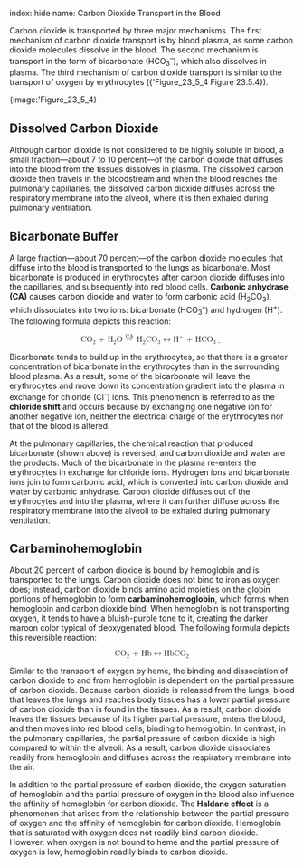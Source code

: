index: hide
name: Carbon Dioxide Transport in the Blood

Carbon dioxide is transported by three major mechanisms. The first mechanism of carbon dioxide transport is by blood plasma, as some carbon dioxide molecules dissolve in the blood. The second mechanism is transport in the form of bicarbonate (HCO<sub>3</sub><sup>–</sup>), which also dissolves in plasma. The third mechanism of carbon dioxide transport is similar to the transport of oxygen by erythrocytes ({'Figure_23_5_4 Figure 23.5.4}).


{image:'Figure_23_5_4}
        

## Dissolved Carbon Dioxide

Although carbon dioxide is not considered to be highly soluble in blood, a small fraction—about 7 to 10 percent—of the carbon dioxide that diffuses into the blood from the tissues dissolves in plasma. The dissolved carbon dioxide then travels in the bloodstream and when the blood reaches the pulmonary capillaries, the dissolved carbon dioxide diffuses across the respiratory membrane into the alveoli, where it is then exhaled during pulmonary ventilation.

## Bicarbonate Buffer

A large fraction—about 70 percent—of the carbon dioxide molecules that diffuse into the blood is transported to the lungs as bicarbonate. Most bicarbonate is produced in erythrocytes after carbon dioxide diffuses into the capillaries, and subsequently into red blood cells.  **Carbonic anhydrase (CA)** causes carbon dioxide and water to form carbonic acid (H<sub>2</sub>CO<sub>3</sub>), which dissociates into two ions: bicarbonate (HCO<sub>3</sub><sup>–</sup>) and hydrogen (H<sup>+</sup>). The following formula depicts this reaction:

<math display="block" xmlns:q="http://cnx.rice.edu/qml/1.0" xmlns:m="http://www.w3.org/1998/Math/MathML" xmlns:bib="http://bibtexml.sf.net/" xmlns:md="http://cnx.rice.edu/mdml" xmlns="http://cnx.rice.edu/cnxml"> <semantics>  <mrow>   <msub>    <mrow>     <mtext>CO</mtext>    </mrow>    <mtext>2</mtext>   </msub>   <msub>    <mrow>     <mtext> + H</mtext>    </mrow>    <mtext>2</mtext>   </msub>   <msup>    <mrow>     <mtext>O </mtext>    </mrow>    <mrow>     <munder accentunder="true">      <mrow>       <mtext>CA</mtext>      </mrow>      <mo stretchy="false">↔</mo>     </munder>         </mrow>   </msup>   <msub>    <mrow>     <mtext> H</mtext>    </mrow>    <mtext>2</mtext>   </msub>   <msub>    <mrow>     <mtext>CO</mtext>    </mrow>    <mtext>3</mtext>   </msub>   <mo stretchy="false">↔</mo><msup>    <mtext>H</mtext>    <mtext>+</mtext>   </msup>   <msub>    <mrow>     <mtext> + HCO</mtext>    </mrow>    <mrow>     <mn>3</mn><mo>−</mo>    </mrow>   </msub>     </mrow>  <annotation encoding="MathType-MTEF">MathType@MTEF@5@5@+=feaagyart1ev2aaatCvAUfeBSjuyZL2yd9gzLbvyNv2CaerbuLwBLnhiov2DGi1BTfMBaeXatLxBI9gBaerbd9wDYLwzYbItLDharqqtubsr4rNCHbGeaGqiVu0Je9sqqrpepC0xbbL8F4rqqrFfpeea0xe9Lq=Jc9vqaqpepm0xbba9pwe9Q8fs0=yqaqpepae9pg0FirpepeKkFr0xfr=xfr=xb9adbaqaaeGaciGaaiaabeqaamaabaabaaGcbaGaae4qaiaab+eadaWgaaWcbaGaaeOmaaqabaGccaqGGaGaae4kaiaabccacaqGibWaaSbaaSqaaiaabkdaaeqaaOGaae4taiaabccajaaOdaahaaqcbaCabKazbakabaqcba6aa8XbaKazbakabaGaae4qaiaabgeaaiaawgoiaaaakiaabccacaqGibWaaSbaaSqaaiaabkdaaeqaaOGaae4qaiaab+eadaWgaaWcbaGaae4maaqabaGccqGHugYQcaqGibWaaWbaaSqabeaacaqGRaaaaOGaaeiiaiaabUcacaqGGaGaaeisaiaaboeacaqGpbWaaSbaaSqaaiaaiodacqGHsislaeqaaaaa@53ED@</annotation> </semantics></math>

Bicarbonate tends to build up in the erythrocytes, so that there is a greater concentration of bicarbonate in the erythrocytes than in the surrounding blood plasma. As a result, some of the bicarbonate will leave the erythrocytes and move down its concentration gradient into the plasma in exchange for chloride (Cl<sup>–</sup>) ions. This phenomenon is referred to as the  **chloride shift** and occurs because by exchanging one negative ion for another negative ion, neither the electrical charge of the erythrocytes nor that of the blood is altered.

At the pulmonary capillaries, the chemical reaction that produced bicarbonate (shown above) is reversed, and carbon dioxide and water are the products. Much of the bicarbonate in the plasma re-enters the erythrocytes in exchange for chloride ions. Hydrogen ions and bicarbonate ions join to form carbonic acid, which is converted into carbon dioxide and water by carbonic anhydrase. Carbon dioxide diffuses out of the erythrocytes and into the plasma, where it can further diffuse across the respiratory membrane into the alveoli to be exhaled during pulmonary ventilation.

## Carbaminohemoglobin

About 20 percent of carbon dioxide is bound by hemoglobin and is transported to the lungs. Carbon dioxide does not bind to iron as oxygen does; instead, carbon dioxide binds amino acid moieties on the globin portions of hemoglobin to form  **carbaminohemoglobin**, which forms when hemoglobin and carbon dioxide bind. When hemoglobin is not transporting oxygen, it tends to have a bluish-purple tone to it, creating the darker maroon color typical of deoxygenated blood. The following formula depicts this reversible reaction:

<math display="block" xmlns:q="http://cnx.rice.edu/qml/1.0" xmlns:m="http://www.w3.org/1998/Math/MathML" xmlns:bib="http://bibtexml.sf.net/" xmlns:md="http://cnx.rice.edu/mdml" xmlns="http://cnx.rice.edu/cnxml"> <semantics>  <mrow>   <msub>    <mrow>     <mtext>CO</mtext>    </mrow>    <mtext>2</mtext>   </msub>   <mtext> + Hb</mtext><mo stretchy="false">↔</mo><msub>    <mrow>     <mtext>HbCO</mtext>    </mrow>    <mtext>2</mtext>   </msub>     </mrow>  <annotation encoding="MathType-MTEF">MathType@MTEF@5@5@+=feaagyart1ev2aaatCvAUfeBSjuyZL2yd9gzLbvyNv2CaerbuLwBLnhiov2DGi1BTfMBaeXatLxBI9gBaerbd9wDYLwzYbItLDharqqtubsr4rNCHbGeaGqiVu0Je9sqqrpepC0xbbL8F4rqqrFfpeea0xe9Lq=Jc9vqaqpepm0xbba9pwe9Q8fs0=yqaqpepae9pg0FirpepeKkFr0xfr=xfr=xb9adbaqaaeGaciGaaiaabeqaamaabaabaaGcbaGaae4qaiaab+eadaWgaaWcbaGaaeOmaaqabaGccaqGGaGaae4kaiaabccacaqGibGaaeOyaiabgsziRkaabIeacaqGIbGaae4qaiaab+eadaWgaaWcbaGaaeOmaaqabaaaaa@422F@</annotation> </semantics></math>

Similar to the transport of oxygen by heme, the binding and dissociation of carbon dioxide to and from hemoglobin is dependent on the partial pressure of carbon dioxide. Because carbon dioxide is released from the lungs, blood that leaves the lungs and reaches body tissues has a lower partial pressure of carbon dioxide than is found in the tissues. As a result, carbon dioxide leaves the tissues because of its higher partial pressure, enters the blood, and then moves into red blood cells, binding to hemoglobin. In contrast, in the pulmonary capillaries, the partial pressure of carbon dioxide is high compared to within the alveoli. As a result, carbon dioxide dissociates readily from hemoglobin and diffuses across the respiratory membrane into the air.

In addition to the partial pressure of carbon dioxide, the oxygen saturation of hemoglobin and the partial pressure of oxygen in the blood also influence the affinity of hemoglobin for carbon dioxide. The  **Haldane effect** is a phenomenon that arises from the relationship between the partial pressure of oxygen and the affinity of hemoglobin for carbon dioxide. Hemoglobin that is saturated with oxygen does not readily bind carbon dioxide. However, when oxygen is not bound to heme and the partial pressure of oxygen is low, hemoglobin readily binds to carbon dioxide.
